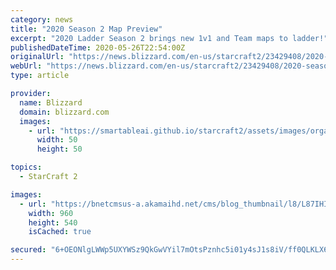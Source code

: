 ```yaml
---
category: news
title: "2020 Season 2 Map Preview"
excerpt: "2020 Ladder Season 2 brings new 1v1 and Team maps to ladder!"
publishedDateTime: 2020-05-26T22:54:00Z
originalUrl: "https://news.blizzard.com/en-us/starcraft2/23429408/2020-season-2-map-preview"
webUrl: "https://news.blizzard.com/en-us/starcraft2/23429408/2020-season-2-map-preview"
type: article

provider:
  name: Blizzard
  domain: blizzard.com
  images:
    - url: "https://smartableai.github.io/starcraft2/assets/images/organizations/blizzard.com-50x50.jpg"
      width: 50
      height: 50

topics:
  - StarCraft 2

images:
  - url: "https://bnetcmsus-a.akamaihd.net/cms/blog_thumbnail/l8/L87IHIGH13D61590184406903.jpg"
    width: 960
    height: 540
    isCached: true

secured: "6+OEONlgLWWp5UXYWSz9QkGwVYil7mOtsPznhc5i01y4sJ1s8iV/ff0QLKLX612eoBRn1JV246QI1QVqWRQSupYUfh+gW1BUln1JCTSpJN9eNV5xIN6WynKcEKNHByDi3FdjYE/xNinnqDsyWd0pD6UlDVXoMR00EkbLP453ifUzScaMGRkEBLG+kLl0ZqsF04kv5+2yXV2ROJu4sD5Aob3xcPpRwSzWX8XR88rUCIodGbGU0HEa43EW6ystB3U/gqlVNxSPr251NREIKLR/8Tnm4TgaObnUvQ267Xuk2vxSaqHEYbCQqwR8NV3Wqqc9oKYzzKgBVAfsRNxWpXfaDUBO2hbHrEwfbRNwbfTCglQ=;3bwTAEsHtoohEoqCxd3yNw=="
---
```


